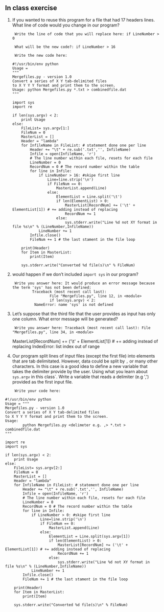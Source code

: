 ## In class exercise

1. If you wanted to reuse this program for a file that had 17 headers lines. What line of code
would you change in our program?

        Write the line of code that you will replace here: if LineNumber > 0

        What will be the new code?: if LineNumber > 16

        Write the new code here: 
	```
	#!/usr/bin/env python 
	Usage = 
	"""
	Mergefiles.py - version 1.0
	Convert a series of X Y tab-delimited files
	to X Y Y Y format and print them to the screen.
	Usage: python Mergefiles.py *.txt > combinedfile.dat
	"""

	import sys
	import re

	if len(sys.argv) < 2:
		print Usage
	else:
		FileList= sys.argv[1:]
		FileNum = 0
		MasterList = []
		Header = "lambda"
		for InfileName in FileList: # statement done one per line
			Header += "\t" + re.sub('.txt','', InfileName)
			Infile = open(InfileName, 'r')
			# The line number within each file, resets for each file
			LineNumber = 0
			RecordNum = 0 # The record number within the table
			for line in Infile:
				if LineNumber > 16: #skipe first line
					Line=line.strip('\n')
					if FileNum == 0:
						MasterList.append(Line)
					else:
						ElementList = Line.split('\t')
						if len(ElementList) > 0:
							MasterList[RecordNum] += ('\t' + ElementList[1]) # += adding instead of replacing
							RecordNum += 1
						else:
							sys.stderr.write("Line %d not XY format in file %s\n" % (LineNumber,InfileName))
				LineNumber += 1
			Infile.close()
			FileNum += 1 # the last stament in the file loop

		print(Header)
		for Item in MasterList:
			print(Item)

		sys.stderr.write("Converted %d file(s)\n" % FileNum)
	```
2. would happen if we don’t included `import sys` in our program?

        Write you answer here: It would produce an error message because the term 'sys' has not been defined: 
                Traceback (most recent call last):
                        File "Mergefiles.py", line 12, in <module>
                        if len(sys.argv) < 2:
                 NameError: name 'sys' is not defined

3. Let’s suppose that the third file that the user provides as input
has only one column. What error message will be generated?

        Write you answer here: Traceback (most recent call last): File "Mergefiles.py", line 34, in <module>
    MasterList[RecordNum] += ('\t' + ElementList[1]) # += adding instead of replacing
	IndexError: list index out of range

	
4. Our program split lines of input files (except the first file) into elements
that are tab delimitated. However, data could be split by `,` or many other
characters. In this case is a good idea to define a new variable that takes the delimiter
provide by the user. Using what you learn about `sys.argv` in this class`.
Write a variable that reads a delimiter (e.g ',') provided as the first input file.

        Write your code here: 

```
#!/usr/bin/env python
Usage = """
Mergefiles.py - version 1.0
Convert a series of X Y tab-delimited files
to X Y Y Y format and print them to the screen.
Usage:
        python Mergefiles.py <delimeter e.g. ,> *.txt > combinedfile.dat
"""

import re
import sys

if len(sys.argv) < 2:
	print Usage
else:
	FileList= sys.argv[2:]
	FileNum = 0
	MasterList = []
	Header = "lambda"
	for InfileName in FileList: # statement done one per line
		Header += "\t" + re.sub('.txt','', InfileName)
		Infile = open(InfileName, 'r')
		# The line number within each file, resets for each file
		LineNumber = 0
		RecordNum = 0 # The record number within the table
		for line in Infile:
			if LineNumber > 0: #skipe first line
				Line=line.strip('\n')
				if FileNum == 0:
					MasterList.append(Line)
				else:
					ElementList = Line.split(sys.argv[1])
					if len(ElementList) > 0:
						MasterList[RecordNum] += ('\t' + ElementList[1]) # += adding instead of replacing
						RecordNum += 1
					else:
						sys.stderr.write("Line %d not XY format in file %s\n" % (LineNumber,InfileName))
			LineNumber += 1
		Infile.close()
		FileNum += 1 # the last stament in the file loop

	print(Header)
	for Item in MasterList:
		print(Item)

	sys.stderr.write("Converted %d file(s)\n" % FileNum)
```
